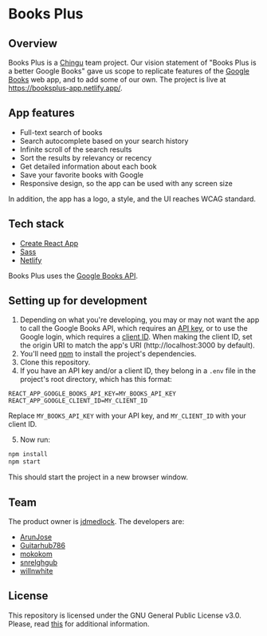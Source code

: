# Books Plus

## Overview

Books Plus is a [Chingu](https://chingu.io) team project. Our vision statement of "Books Plus is a better Google Books" gave us scope to replicate features of the [Google Books](https://books.google.com) web app, and to add some of our own. The project is live at https://booksplus-app.netlify.app/.

## App features

- Full-text search of books
- Search autocomplete based on your search history
- Infinite scroll of the search results
- Sort the results by relevancy or recency
- Get detailed information about each book
- Save your favorite books with Google
- Responsive design, so the app can be used with any screen size

In addition, the app has a logo, a style, and the UI reaches WCAG standard.

## Tech stack

- [Create React App](https://create-react-app.dev)
- [Sass](https://sass-lang.com/)
- [Netlify](https://www.netlify.com/)

Books Plus uses the [Google Books API](https://developers.google.com/books).

## Setting up for development

1. Depending on what you're developing, you may or may not want the app to call the Google Books API, which requires an [API key](https://developers.google.com/books/docs/v1/using#APIKey), or to use the Google login, which requires a [client ID](https://developers.google.com/identity/protocols/oauth2/javascript-implicit-flow#creatingcred). When making the client ID, set the origin URI to match the app's URI (http://localhost:3000 by default).
1. You'll need [npm](https://www.npmjs.com/get-npm) to install the project's dependencies. 
1. Clone this repository. 
1. If you have an API key and/or a client ID, they belong in a `.env` file in the project's root directory, which has this format:

```
REACT_APP_GOOGLE_BOOKS_API_KEY=MY_BOOKS_API_KEY
REACT_APP_GOOGLE_CLIENT_ID=MY_CLIENT_ID
```

Replace `MY_BOOKS_API_KEY` with your API key, and `MY_CLIENT_ID` with your client ID.

5. Now run:

```bash
npm install
npm start
```

This should start the project in a new browser window.

## Team

The product owner is [jdmedlock](https://github.com/jdmedlock). The developers are:

- [ArunJose](https://github.com/ArunJose)
- [Guitarhub786](https://github.com/Guitarhub786)
- [mokokom](https://github.com/mokokom)
- [snrelghgub](https://github.com/snrelghgub)
- [willnwhite](https://github.com/willnwhite)

## License

This repository is licensed under the GNU General Public License v3.0.
Please, read [this](/LICENSE.md) for additional information.
